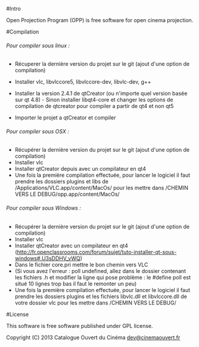 #Intro

Open Projection Program (OPP) is free software for open cinema projection.

#Compilation
   ###### Pour compiler sous linux : 
   - Récuperer la dernière version du projet sur le git (ajout d'une option de compilation)
   - Installer vlc,   libvlccore5,    libvlccore-dev,     libvlc-dev,     g++
   - Installer la version 2.4.1 de qtCreator (ou n'importe quel version basée sur qt 4.8)
    - Sinon installer libqt4-core  et changer les options de compilation de qtcreator pour compiler a partir de qt4 et non qt5              
 
   - Importer le projet a qtCreator et compiler
   
   
   ###### Pour compiler sous OSX : 
   - Récupérer la dernière version du projet sur le git (ajout d'une option de compilation)
   - Installer vlc
   - Installer qtCreator depuis avec un compilateur en qt4
   - Une fois la première compilation effectuée, pour lancer le logiciel il faut prendre les dossiers plugins et libs de /Applications/VLC.app/content/MacOs/ pour les mettre dans /CHEMIN VERS LE DEBUG/opp.app/content/MacOs/

   
   ###### Pour compiler sous Windows : 
   - Récupérer la dernière version du projet sur le git (ajout d'une option de compilation)
   - Installer vlc
   - Installer qtCreator avec un compilateur en qt4  
            (http://fr.openclassrooms.com/forum/sujet/tuto-installer-qt-sous-windows#.U3sDDHV_vWQ)
   - Dans le fichier core.pri mettre le bon chemin vers VLC
   - (Si vous avez l'erreur : poll undefined, allez dans le dossier contenant les fichiers .h et modifier la ligne qui pose problème : le #define poll est situé 10 lignes trop bas il faut le remonter un peu)
   - Une fois la première compilation effectuée, pour lancer le logiciel il faut prendre les dossiers plugins et les fichiers libvlc.dll et libvlccore.dll  de votre dossier vlc pour les mettre dans /CHEMIN VERS LE DEBUG/
   
#License

This software is free software published under GPL license.

Copyright (C) 2013 Catalogue Ouvert du Cinéma <dev@cinemaouvert.fr>
